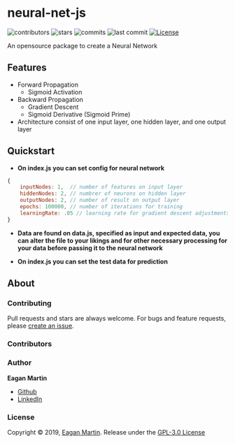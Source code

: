 # neural-net-js

![contributors](https://badgen.net/github/contributors/pupupulp/neural-net-js)
![stars](https://badgen.net/github/stars/pupupulp/neural-net-js)
![commits](https://badgen.net/github/commits/pupupulp/neural-net-js)
![last commit](https://badgen.net/github/last-commit/pupupulp/neural-net-js)
[![License](https://badgen.net/github/license/pupupulp/neural-net-js)](https://github.com/pupupulp/neural-net-js/blob/master/LICENSE)

An opensource package to create a Neural Network

## Features

- Forward Propagation
    - Sigmoid Activation
- Backward Propagation
    - Gradient Descent
    - Sigmoid Derivative (Sigmoid Prime)
- Architecture consist of one input layer, one hidden layer, and one output layer

## Quickstart

+ **On index.js you can set config for neural network**

```js
{
    inputNodes: 1,  // number of features on input layer
    hiddenNodes: 2, // numbrer of neurons on hidden layer
    outputNodes: 2, // number of result on output layer
    epochs: 100000, // number of iterations for training
    learningRate: .05 // learning rate for gradient descent adjustments on weight
}
```

+ **Data are found on data.js, specified as input and expected data, you can alter the file to your likings and for other necessary processing for your data before passing it to the neural network**

+ **On index.js you can set the test data for prediction**

## About

### Contributing

Pull requests and stars are always welcome. For bugs and feature requests, please [create an issue](https://github.com/pupupulp/neural-net-js/issues/new).

### Contributors

### Author

**Eagan Martin**
- [Github](https://github.com/pupupulp)
- [LinkedIn]()

### License

Copyright © 2019, [Eagan Martin](https://github.com/pupupulp). Release under the [GPL-3.0 License](https://github.com/pupupulp/neural-net-js/blob/master/LICENSE)
